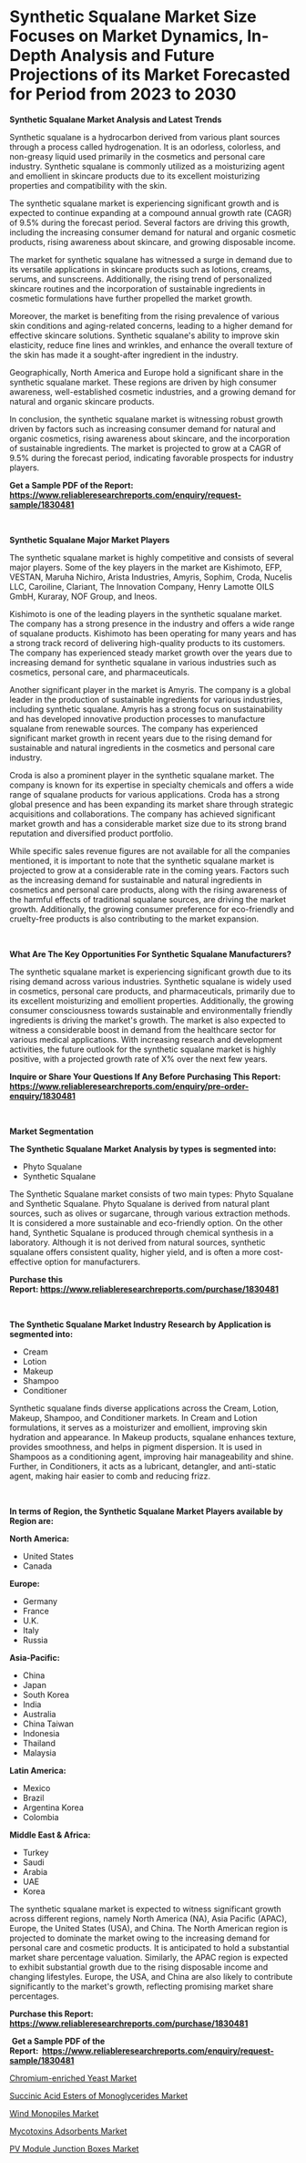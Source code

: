 <p><h1>Synthetic Squalane Market Size Focuses on Market Dynamics, In-Depth Analysis and Future Projections of its Market Forecasted for Period from 2023 to 2030</h1></p><p><strong>Synthetic Squalane Market Analysis and Latest Trends</strong></p>
<p><p>Synthetic squalane is a hydrocarbon derived from various plant sources through a process called hydrogenation. It is an odorless, colorless, and non-greasy liquid used primarily in the cosmetics and personal care industry. Synthetic squalane is commonly utilized as a moisturizing agent and emollient in skincare products due to its excellent moisturizing properties and compatibility with the skin.</p><p>The synthetic squalane market is experiencing significant growth and is expected to continue expanding at a compound annual growth rate (CAGR) of 9.5% during the forecast period. Several factors are driving this growth, including the increasing consumer demand for natural and organic cosmetic products, rising awareness about skincare, and growing disposable income.</p><p>The market for synthetic squalane has witnessed a surge in demand due to its versatile applications in skincare products such as lotions, creams, serums, and sunscreens. Additionally, the rising trend of personalized skincare routines and the incorporation of sustainable ingredients in cosmetic formulations have further propelled the market growth.</p><p>Moreover, the market is benefiting from the rising prevalence of various skin conditions and aging-related concerns, leading to a higher demand for effective skincare solutions. Synthetic squalane's ability to improve skin elasticity, reduce fine lines and wrinkles, and enhance the overall texture of the skin has made it a sought-after ingredient in the industry.</p><p>Geographically, North America and Europe hold a significant share in the synthetic squalane market. These regions are driven by high consumer awareness, well-established cosmetic industries, and a growing demand for natural and organic skincare products.</p><p>In conclusion, the synthetic squalane market is witnessing robust growth driven by factors such as increasing consumer demand for natural and organic cosmetics, rising awareness about skincare, and the incorporation of sustainable ingredients. The market is projected to grow at a CAGR of 9.5% during the forecast period, indicating favorable prospects for industry players.</p></p>
<p><strong>Get a Sample PDF of the Report:&nbsp; <a href="https://www.reliableresearchreports.com/enquiry/request-sample/1830481">https://www.reliableresearchreports.com/enquiry/request-sample/1830481</a></strong></p>
<p>&nbsp;</p>
<p><strong>Synthetic Squalane Major Market Players</strong></p>
<p><p>The synthetic squalane market is highly competitive and consists of several major players. Some of the key players in the market are Kishimoto, EFP, VESTAN, Maruha Nichiro, Arista Industries, Amyris, Sophim, Croda, Nucelis LLC, Caroiline, Clariant, The Innovation Company, Henry Lamotte OILS GmbH, Kuraray, NOF Group, and Ineos.</p><p>Kishimoto is one of the leading players in the synthetic squalane market. The company has a strong presence in the industry and offers a wide range of squalane products. Kishimoto has been operating for many years and has a strong track record of delivering high-quality products to its customers. The company has experienced steady market growth over the years due to increasing demand for synthetic squalane in various industries such as cosmetics, personal care, and pharmaceuticals.</p><p>Another significant player in the market is Amyris. The company is a global leader in the production of sustainable ingredients for various industries, including synthetic squalane. Amyris has a strong focus on sustainability and has developed innovative production processes to manufacture squalane from renewable sources. The company has experienced significant market growth in recent years due to the rising demand for sustainable and natural ingredients in the cosmetics and personal care industry.</p><p>Croda is also a prominent player in the synthetic squalane market. The company is known for its expertise in specialty chemicals and offers a wide range of squalane products for various applications. Croda has a strong global presence and has been expanding its market share through strategic acquisitions and collaborations. The company has achieved significant market growth and has a considerable market size due to its strong brand reputation and diversified product portfolio.</p><p>While specific sales revenue figures are not available for all the companies mentioned, it is important to note that the synthetic squalane market is projected to grow at a considerable rate in the coming years. Factors such as the increasing demand for sustainable and natural ingredients in cosmetics and personal care products, along with the rising awareness of the harmful effects of traditional squalane sources, are driving the market growth. Additionally, the growing consumer preference for eco-friendly and cruelty-free products is also contributing to the market expansion.</p></p>
<p>&nbsp;</p>
<p><strong>What Are The Key Opportunities For Synthetic Squalane Manufacturers?</strong></p>
<p><p>The synthetic squalane market is experiencing significant growth due to its rising demand across various industries. Synthetic squalane is widely used in cosmetics, personal care products, and pharmaceuticals, primarily due to its excellent moisturizing and emollient properties. Additionally, the growing consumer consciousness towards sustainable and environmentally friendly ingredients is driving the market's growth. The market is also expected to witness a considerable boost in demand from the healthcare sector for various medical applications. With increasing research and development activities, the future outlook for the synthetic squalane market is highly positive, with a projected growth rate of X% over the next few years.</p></p>
<p><strong>Inquire or Share Your Questions If Any Before Purchasing This Report: <a href="https://www.reliableresearchreports.com/enquiry/pre-order-enquiry/1830481">https://www.reliableresearchreports.com/enquiry/pre-order-enquiry/1830481</a></strong></p>
<p>&nbsp;</p>
<p><strong>Market Segmentation</strong></p>
<p><strong>The Synthetic Squalane Market Analysis by types is segmented into:</strong></p>
<p><ul><li>Phyto Squalane</li><li>Synthetic Squalane</li></ul></p>
<p><p>The Synthetic Squalane market consists of two main types: Phyto Squalane and Synthetic Squalane. Phyto Squalane is derived from natural plant sources, such as olives or sugarcane, through various extraction methods. It is considered a more sustainable and eco-friendly option. On the other hand, Synthetic Squalane is produced through chemical synthesis in a laboratory. Although it is not derived from natural sources, synthetic squalane offers consistent quality, higher yield, and is often a more cost-effective option for manufacturers.</p></p>
<p><strong>Purchase this Report:&nbsp;<a href="https://www.reliableresearchreports.com/purchase/1830481">https://www.reliableresearchreports.com/purchase/1830481</a></strong></p>
<p>&nbsp;</p>
<p><strong>The Synthetic Squalane Market Industry Research by Application is segmented into:</strong></p>
<p><ul><li>Cream</li><li>Lotion</li><li>Makeup</li><li>Shampoo</li><li>Conditioner</li></ul></p>
<p><p>Synthetic squalane finds diverse applications across the Cream, Lotion, Makeup, Shampoo, and Conditioner markets. In Cream and Lotion formulations, it serves as a moisturizer and emollient, improving skin hydration and appearance. In Makeup products, squalane enhances texture, provides smoothness, and helps in pigment dispersion. It is used in Shampoos as a conditioning agent, improving hair manageability and shine. Further, in Conditioners, it acts as a lubricant, detangler, and anti-static agent, making hair easier to comb and reducing frizz.</p></p>
<p>&nbsp;</p>
<p><strong>In terms of Region, the Synthetic Squalane Market Players available by Region are:</strong></p>
<p>
    <p> <strong> North America: </strong>
        <ul>
            <li>United States</li>
            <li>Canada</li>
        </ul>
        </p> 
    <p> <strong> Europe: </strong>
        <ul>
            <li>Germany</li>
            <li>France</li>
            <li>U.K.</li>
            <li>Italy</li>
            <li>Russia</li>
        </ul>
        </p> 
    <p> <strong> Asia-Pacific: </strong>
        <ul>
            <li>China</li>
            <li>Japan</li>
            <li>South Korea</li>
            <li>India</li>
            <li>Australia</li>
            <li>China Taiwan</li>
            <li>Indonesia</li>
            <li>Thailand</li>
            <li>Malaysia</li>
        </ul>
        </p> 
    <p> <strong> Latin America: </strong>
        <ul>
            <li>Mexico</li>
            <li>Brazil</li>
            <li>Argentina Korea</li>
            <li>Colombia</li>
        </ul>
        </p> 
    <p> <strong> Middle East & Africa: </strong>
        <ul>
            <li>Turkey</li>
            <li>Saudi</li>
            <li>Arabia</li>
            <li>UAE</li>
            <li>Korea</li>
        </ul>
    </p>
    </p>
<p><p>The synthetic squalane market is expected to witness significant growth across different regions, namely North America (NA), Asia Pacific (APAC), Europe, the United States (USA), and China. The North American region is projected to dominate the market owing to the increasing demand for personal care and cosmetic products. It is anticipated to hold a substantial market share percentage valuation. Similarly, the APAC region is expected to exhibit substantial growth due to the rising disposable income and changing lifestyles. Europe, the USA, and China are also likely to contribute significantly to the market's growth, reflecting promising market share percentages.</p></p>
<p><strong>Purchase this Report: <a href="https://www.reliableresearchreports.com/purchase/1830481">https://www.reliableresearchreports.com/purchase/1830481</a></strong></p>
<p>&nbsp;<strong>Get a Sample PDF of the Report:&nbsp;&nbsp;<a href="https://www.reliableresearchreports.com/enquiry/request-sample/1830481">https://www.reliableresearchreports.com/enquiry/request-sample/1830481</a></strong></p>
<p><strong></strong></p>
<p><p><a href="https://medium.com/@leonorhaley2009/chromium-enriched-yeast-market-size-cagr-trends-2024-2030-59e613ffbcb8">Chromium-enriched Yeast Market</a></p><p><a href="https://medium.com/@annaalexander40/succinic-acid-esters-of-monoglycerides-market-insights-into-market-cagr-market-trends-and-growth-8bf33d2528c5">Succinic Acid Esters of Monoglycerides Market</a></p><p><a href="https://medium.com/@adealoshi97/wind-monopiles-market-trends-forecast-and-competitive-analysis-to-2030-20296eb7f6ff">Wind Monopiles Market</a></p><p><a href="https://medium.com/@alicehanson1974/mycotoxins-adsorbents-market-insight-market-trends-growth-forecasted-from-2023-to-2030-73f4413654d8">Mycotoxins Adsorbents Market</a></p><p><a href="https://medium.com/@amandagarza17/pv-module-junction-boxes-nbsp-market-focuses-on-market-share-size-and-projected-forecast-till-2030-6757d131cbbf">PV Module Junction Boxes Market</a></p></p>